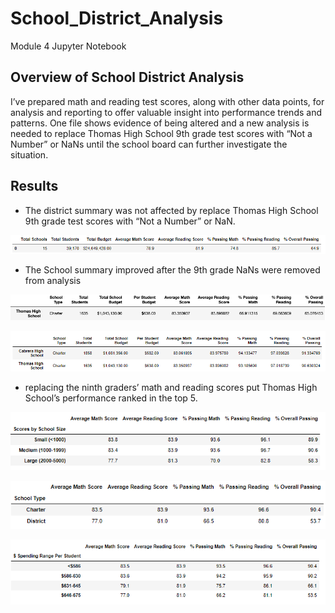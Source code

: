 # School_District_Analysis
Module 4 Jupyter Notebook

## Overview of School District Analysis
I’ve prepared math and reading test scores, along with other data points, for analysis and reporting to offer valuable insight into performance trends and patterns. One file shows evidence of being altered and a new analysis is needed to replace Thomas High School 9th grade test scores with “Not a Number” or NaNs until the school board can further investigate the situation.

## Results
- The district summary was not affected by replace Thomas High School 9th grade test scores with “Not a Number” or NaN.

![TBrickey](https://github.com/TBrickey/School_District_Analysis/blob/main/Resources/district%20summary%20after%20THS%209th%20replaced%20with%20NaN.png)

- The School summary improved after the 9th grade NaNs were removed from analysis

![TBrickey](https://github.com/TBrickey/School_District_Analysis/blob/main/Resources/by%20school%20with%209th.png)

![TBrickey](https://github.com/TBrickey/School_District_Analysis/blob/main/Resources/by%20school.png)

 - replacing the ninth graders’ math and reading scores put Thomas High School’s performance ranked in the top 5.


![TBrickey](https://github.com/TBrickey/School_District_Analysis/blob/main/Resources/by%20size.png)

![TBrickey](https://github.com/TBrickey/School_District_Analysis/blob/main/Resources/by%20type.png)

![TBrickey](https://github.com/TBrickey/School_District_Analysis/blob/main/Resources/spending%20by%20student.png)
